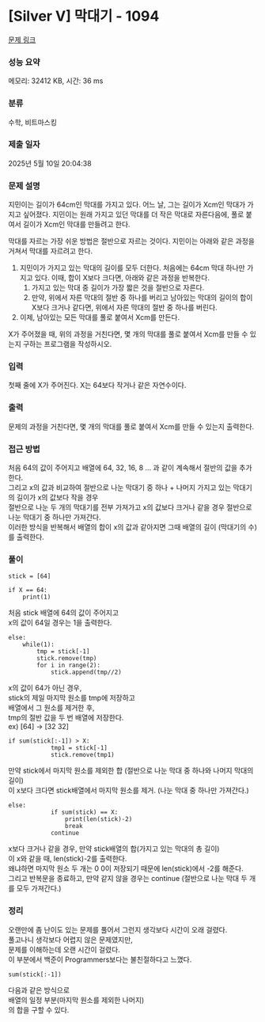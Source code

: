 # [Silver V] 막대기 - 1094 

[문제 링크](https://www.acmicpc.net/problem/1094) 

### 성능 요약

메모리: 32412 KB, 시간: 36 ms

### 분류

수학, 비트마스킹

### 제출 일자

2025년 5월 10일 20:04:38

### 문제 설명

<p>지민이는 길이가 64cm인 막대를 가지고 있다. 어느 날, 그는 길이가 Xcm인 막대가 가지고 싶어졌다. 지민이는 원래 가지고 있던 막대를 더 작은 막대로 자른다음에, 풀로 붙여서 길이가 Xcm인 막대를 만들려고 한다.</p>

<p>막대를 자르는 가장 쉬운 방법은 절반으로 자르는 것이다. 지민이는 아래와 같은 과정을 거쳐서 막대를 자르려고 한다.</p>

<ol>
	<li>지민이가 가지고 있는 막대의 길이를 모두 더한다. 처음에는 64cm 막대 하나만 가지고 있다. 이때, 합이 X보다 크다면, 아래와 같은 과정을 반복한다.
	<ol>
		<li>가지고 있는 막대 중 길이가 가장 짧은 것을 절반으로 자른다.</li>
		<li>만약, 위에서 자른 막대의 절반 중 하나를 버리고 남아있는 막대의 길이의 합이 X보다 크거나 같다면, 위에서 자른 막대의 절반 중 하나를 버린다.</li>
	</ol>
	</li>
	<li>이제, 남아있는 모든 막대를 풀로 붙여서 Xcm를 만든다.</li>
</ol>

<p>X가 주어졌을 때, 위의 과정을 거친다면, 몇 개의 막대를 풀로 붙여서 Xcm를 만들 수 있는지 구하는 프로그램을 작성하시오. </p>

### 입력 

 <p>첫째 줄에 X가 주어진다. X는 64보다 작거나 같은 자연수이다.</p>

### 출력 

 <p>문제의 과정을 거친다면, 몇 개의 막대를 풀로 붙여서 Xcm를 만들 수 있는지 출력한다.</p>

### 접근 방법
처음 64의 값이 주어지고 배열에 64, 32, 16, 8 ... 과 같이 계속해서 절반의 값을 추가한다.    
그리고 x의 값과 비교하여 절반으로 나눈 막대기 중 하나 + 나머지 가지고 있는 막대기의 길이가 x의 값보다 작을 경우    
절반으로 나눈 두 개의 막대기를 전부 가져가고 x의 값보다 크거나 같을 경우 절반으로 나눈 막대기 중 하나만 가져간다.    
이러한 방식을 반복해서 배열의 합이 x의 값과 같아지면 그때 배열의 길이 (막대기의 수) 를 출력한다.

### 풀이
```
stick = [64]

if X == 64:
    print(1)
```
처음 stick 배열에 64의 값이 주어지고  
x의 값이 64일 경우는 1을 출력한다.

```
else:
    while(1):
        tmp = stick[-1]
        stick.remove(tmp)
        for i in range(2):
            stick.append(tmp//2)    
```
x의 값이 64가 아닌 경우,   
stick의 제일 마지막 원소를 tmp에 저장하고   
배열에서 그 원소를 제거한 후,   
tmp의 절반 값을 두 번 배열에 저장한다.   
ex) [64] -> [32 32]   

```
if sum(stick[:-1]) > X:
            tmp1 = stick[-1]
            stick.remove(tmp1)
```
만약 stick에서 마지막 원소를 제외한 합 (절반으로 나눈 막대 중 하나와 나머지 막대의 길이)   
이 x보다 크다면 stick배열에서 마지막 원소를 제거. (나눈 막대 중 하나만 가져간다.)   

```
else:
            if sum(stick) == X:
                print(len(stick)-2)
                break
            continue
```
x보다 크거나 같을 경우, 만약 stick배열의 합(가지고 있는 막대의 총 길이)   
이 x와 같을 때, len(stick)-2를 출력한다.   
왜냐하면 마지막 원소 두 개는 0 0이 저장되기 때문에 len(stick)에서 -2를 해준다.  
그리고 반복문을 종료하고, 만약 같지 않을 경우는 continue (절반으로 나눈 막대 두 개를 모두 가져간다.)

### 정리
오랜만에 좀 난이도 있는 문제를 풀어서 그런지 생각보다 시간이 오래 걸렸다.  
풀고나니 생각보다 어렵지 않은 문제였지만,   
문제를 이해하는데 오랜 시간이 걸렸다.   
이 부분에서 백준이 Programmers보다는 불친절하다고 느꼈다.   
```
sum(stick[:-1])
```
다음과 같은 방식으로   
배열의 일정 부분(마지막 원소를 제외한 나머지)   
의 합을 구할 수 있다.

